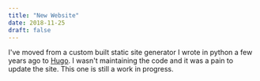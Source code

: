 ```yaml
---
title: "New Website"
date: 2018-11-25
draft: false
---
```


I've moved from a custom built static site generator I wrote in python a few years ago to [Hugo](https://www.gohugo.io). I wasn't maintaining the code and it was a pain to update the site. This one is still a work in progress.

